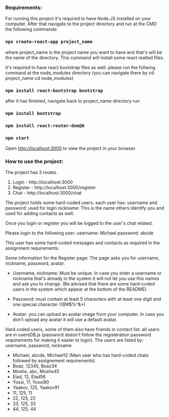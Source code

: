 
<h3>Requirements:</h3>

For running this project it's required to have Node.JS installed on your computer.
After that navigate to the project directory and run at the CMD the following commands:
### `npx create-react-app project_name`
where project_name is the project name you want to have and that's will be the name of the directory. This command will install some react realted files.

It's required to have react bootstrap files as well. please run the follwing command at the node_modules directory (you can navigate there by cd project_name cd node_modules)
### `npm install react-bootstrap bootstrap`

after it has finished, navigate back to project_name directory run
### `npm install bootstrap`
### `npm install react-router-dom@6`
### `npm start`
Open [http://localhost:3000](http://localhost:3000) to view the project in your browser.


<h3>How to use the project:</h3>

The project has 3 routes.
1) Login - http://localhost:3000
2) Register - http://localhost:3000/register
3) Chat - http://localhost:3000/chat

The project holds some hard-coded users.
each user has:
username and password: used for login
nickname: This is the name others identify you and used for adding contacts as well.

Once you login or register you will be logged to the user's chat related.

Please login to the following user:
username: Michael
password: abcde

This user has some hard-coded messages and contacts as required in the assignment requirements.


Some information for the Register page:
The page asks you for username, nickname, password, avatar.

- Username, nickname: Must be unique. In case you enter a username or nickname that's already in the system it will not let you use this names and ask you to change. (Be advised that there are some hard-coded users in the system which appear at the bottom of the README)

- Password: must contain at least 5 characters with at least one digit and one special character     (!@#$%^&*)

- Avatar: you can upload an avatar image from your computer. In case you don't upload any avatar it will use a default avatar.


Hard coded users, some of them also have friends in contact list. all users are in usersDB.js (password doesn't follow the registeration password requirements for making it easier to login).
The users are listed by:
username, password, nickname
- Michael, abcde, Michael12 (Main user who has hard-coded chats followed by assignement requirements)
- Boaz, 12345, Boaz34
- Moshe, abc, Moshe45
- Elad, 12, Elad56
- Yossi, 11, Yossi90
- Yaakov, 125, Yaakov91
- 11, 125, 11
- 22, 125, 22
- 33, 125, 33
- 44, 125, 44